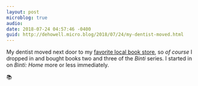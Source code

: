 ```yaml
---
layout: post
microblog: true
audio: 
date: 2018-07-24 04:57:46 -0400
guid: http://dehowell.micro.blog/2018/07/24/my-dentist-moved.html
---
```

My dentist moved next door to my [favorite local book store](https://www.phoenixbooks.biz/about), so _of course_ I dropped in and bought books two and three of the _Binti_ series. I started in on _Binti: Home_ more or less immediately.

📚

